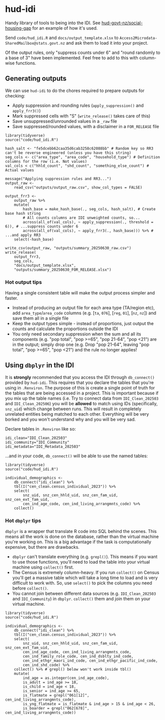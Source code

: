 # hud-idi
Handy library of tools to being into the IDI. See [hud-govt-nz/social-housing-gap](https://github.com/hud-govt-nz/social-housing-gap) for an example of how it's used.

Send `code/hud_idi.R` and `docs/output_template.xlsx` to `Access2Microdata-SharedMailbox@stats.govt.nz` and ask them to load it into your project.

Of the output rules, only "suppress counts under 6" and "round randomly to a base of 3" have been implemented. Feel free to add to this with column-wise functions.


## Generating outputs
We can use `hud-idi` to do the chores required to prepare outputs for checking:
* Apply suppression and rounding rules (`apply_suppression()` and `apply_frr3()`)
* Mark suppressed cells with "S" (`write_release()` takes care of this)
* Save unsuppressed/unrounded values in a `_raw` file
* Save suppressed/rounded values, with a disclaimer in a `FOR_RELEASE` file

```{r}
library(tidyverse)
source("code/hud_idi.R")

hash_salt <- "fe5dcebb62caa35d6cab3258c62088bb" # Random key so RR3 can't be reverse engineered (unless you have this string)
seg_cols <- c("area_type", "area_code", "household_type") # Definition columns for the row (i.e. Not values)
val_cols < c("hhld_count", "shd_count", "something_else_count") # Actual values

message("Applying suppression rules and RR3...")
output_raw <-
    read_csv("outputs/output_raw.csv", show_col_types = FALSE)

output_frr3 <-
    output_raw %>%
    mutate(
        hash_base = make_hash_base(., seg_cols, hash_salt), # Create base hash string
        # All counts columns are IDI unweighted counts, so...
        across(all_of(val_cols), ~ apply_suppression(., threshold = 6)), # ...suppress counts under 6
        across(all_of(val_cols), ~ apply_frr3(., hash_base))) %>% # ...and apply RR3
    select(-hash_base)

write_csv(output_raw, "outputs/summary_20250630_raw.csv")
write_release(
    output_frr3,
    seg_cols,
    "docs/output_template.xlsx",
    "outputs/summary_20250630_FOR_RELEASE.xlsx")
```

### Hot output tips
Having a single consistent table will make the output process simpler and faster.

* Instead of producing an output file for each area type (TA/region etc), add `area_type`/`area_code` columns (e.g. [`ta`, `076`], [`reg`, `01`], [`nz`, `nz`]) and save them all in a single file
* Keep the output types simple - instead of proportions, just output the counts and calculate the proportions outside the IDI
* You only need secondary suppression when the sum and all its components (e.g. "pop total", "pop >=65", "pop 21-64", "pop <21") are in the output; simply drop one (e.g. Drop "pop 21-64", leaving "pop total", "pop >=65", "pop <21") and the rule no longer applies!


## Using `dbplyr` in the IDI
It is **strongly** recommended that you access the IDI through `db_connect()` provided by `hud-idi`. This requires that you declare the tables that you're using in `.Renviron`. The purpose of this is create a single point of truth for the tables that are being accessed in a project. This is important because if you mix up the table names (i.e. Try to connect data from `IDI_Clean_202503` and `IDI_Clean_202506`) you will be **allowed** to match using IDs (specifically, `snz_uid`) which change between runs. This will result in completely unrelated entities being matched to each other. Everything will be very borked and you won't understand why and you will be very sad.

Declare tables in `.Renviron` like so:
```
idi_clean="IDI_Clean_202503"
idi_community="IDI_Community"
idi_metadata="IDI_Metadata_202503"
```

...and in your code, `db_connect()` will be able to use the named tables:
```{r}
library(tidyverse)
source("code/hud_idi.R")

individual_demographics <-
    db_connect("idi_clean") %>%
    tbl(I("cen_clean.census_individual_2023")) %>%
    select(
        snz_uid, snz_cen_hhld_uid, snz_cen_fam_uid, snz_cen_ext_fam_uid,
        cen_ind_age_code, cen_ind_living_arrangmnts_code) %>%
    collect()
```

### Hot `dbplyr` tips
`dbplyr` is a wrapper that translate R code into SQL behind the scenes. This means all the work is done on the database, rather than the virtual machine you're working on. This is a big advantage if the task is computationally expensive, but there are drawbacks.

* `dbplyr` can't translate everything (e.g. `grepl()`). This means if you want to use those functions, you'll need to load the table into your virtual machine using `collect()` first.
* The Census is extremely column-heavy. If you run `collect()` on Census you'll get a massive table which will take a long time to load and is very difficult to work with. So, use `select()` to pick the columns you need before `collect()`.
* You cannot join between different data sources (e.g. `IDI_Clean_202503` and `IDI_Community`) in `dbplyr`. `collect()` them and join them on your virtual machine.

```{r}
library(tidyverse)
source("code/hud_idi.R")

individual_demographics <-
    db_connect("idi_clean") %>%
    tbl(I("cen_clean.census_individual_2023")) %>%
    select(
        snz_uid, snz_cen_hhld_uid, snz_cen_fam_uid, snz_cen_ext_fam_uid,
        cen_ind_age_code, cen_ind_living_arrangmnts_code,
        cen_ind_family_role_code, cen_ind_dsblty_ind_code,
        cen_ind_ethgr_maori_ind_code, cen_ind_ethgr_pacific_ind_code,
        cen_ind_shd_code) %>%
    collect() %>% # grepl() below won't work inside tbl()
    mutate(
        ind_age = as.integer(cen_ind_age_code),
        is_adult = ind_age >= 18,
        is_child = ind_age < 18,
        is_senior = ind_age >= 65,
        is_flatmate = grepl("061[12]", cen_ind_living_arrangmnts_code),
        is_yng_flatmate = is_flatmate & ind_age > 15 & ind_age < 26,
        is_boarder = grepl("062[678]", cen_ind_living_arrangmnts_code))
```
